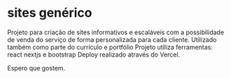 # sites genérico
Projeto para criação de sites informativos e escaláveis com a possibilidade de venda do serviço de forma personalizada para cada cliente.
Utilizado também como parte do currículo e portfólio 
Projeto utiliza ferramentas: react nextjs e bootstrap 
Deploy realizado através do Vercel.

Espero que gostem.
